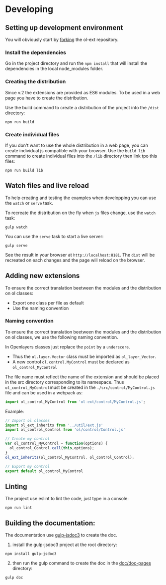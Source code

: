# Developing

## Setting up development environment

You will obviously start by [forking](https://github.com/viglino/ol-ext/fork) the ol-ext repository.

### Install the dependencies

Go in the project directory and run the `npm install` that will install the dependencies in the local node_modules folder.

### Creating the distribution

Since v.2 the extensions are provided as ES6 modules. 
To be used in a web page you have to create the distribution.

Use the build command to create a distribution of the project into the `/dist` directory:
````
npm run build
````

### Create individual files

If you don't want to use the whole distribution in a web page, you can create individual js compatible with your browser.
Use the `build lib` command to create individual files into the `/lib` directory then link tpo this files:
````
npm run build lib
````

## Watch files and live reload

To help creating and testing the examples when developping you can use the `watch` or `serve` task. 

To recreate the distribution on the fly when `js` files change, use the `watch` task:
````
gulp watch
````

You can use the `serve` task to start a live server:
````
gulp serve
````
See the result in your browser at `http://localhost:8181`.
The `dist` will be recreated on each changes and the page will reload on the browser. 

## Adding new extensions

To ensure the correct translation beetween the modules and the distribution on ol classes:
- Export one class per file as default
- Use the naming convention

### Naming convention

To ensure the correct translation beetween the modules and the distribution on ol classes, we use the following naming convention.

In Openlayers classes just replace the `point` by a `underscore`.
- Thus the `ol.layer.Vector` class must be imported as `ol_layer_Vector`.
- A new control `ol.control.MyControl` must be declared as `ol_control_MyControl`

The file name must reflect the name of the extension and should be placed in the src directory corresponding to its namespace.
Thus `ol_control_MyControl`must be created in the `./src/control/MyControl.js` file and can be used in a webpack as:
````javascript
import ol_control_MyControl from 'ol-ext/control/MyControl.js';
````

Example:
````javascript
// Import ol classes
import ol_ext_inherits from '../util/ext.js'
import ol_control_Control from 'ol/control/Control.js'

// Create my control
var ol_control_MyControl = function(options) {
  ol_control_Control.call(this,options);
}
ol_ext_inherits(ol_control_MyControl, ol_control_Control);

// Export my control
export default ol_control_MyControl

````

## Linting 
The project use eslint to lint the code, just type in a console:

````
npm run lint
````

## Building the documentation:

The documentation use [gulp-jsdoc3](https://www.npmjs.com/package/gulp-jsdoc3) to create the doc.

1. install the gulp-jsdoc3 project at the root directory:
````
npm install gulp-jsdoc3
````
2. then run the gulp command to create the doc in the [doc/doc-pages](http://viglino.github.io/ol-ext/doc/doc-pages/) directory:
````
gulp doc
````

